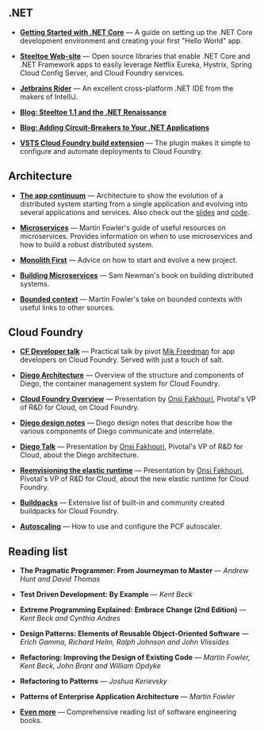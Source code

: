 <h2 id="net">.NET</h2>
<ul>
<li>
<p><strong><a href="https://www.microsoft.com/net/core" rel="noreferrer noopener">Getting Started with .NET Core</a></strong> —
A guide on setting up the .NET Core development environment and
creating your first &quot;Hello World&quot; app.</p>
</li>
<li>
<p><strong><a href="https://steeltoe.io/docs/" rel="noreferrer noopener">Steeltoe Web-site</a></strong> —
Open source libraries that enable .NET Core and .NET Framework apps to
easily leverage Netflix Eureka, Hystrix, Spring Cloud Config
Server, and Cloud Foundry services.</p>
</li>
<li>
<p><strong><a href="https://www.jetbrains.com/rider" rel="noreferrer noopener">Jetbrains Rider</a></strong> —
An excellent cross-platform .NET IDE from the makers of IntelliJ.</p>
</li>
<li>
<p><strong><a href="https://content.pivotal.io/blog/steeltoe-1-1-and-the-net-cloud-native-renaissance" rel="noreferrer noopener">Blog: Steeltoe 1.1 and the .NET Renaissance</a></strong></p>
</li>
<li>
<p><strong><a href="https://seroter.wordpress.com/2017/09/21/adding-circuit-breakers-to-your-net-applications/" rel="noreferrer noopener">Blog: Adding Circuit-Breakers to Your .NET Applications</a></strong></p>
</li>
<li>
<p><strong><a href="https://marketplace.visualstudio.com/items?itemName=ms-vsts.cloud-foundry-build-extension" rel="noreferrer noopener">VSTS Cloud Foundry build extension</a></strong> —
The plugin makes it simple to configure and automate deployments to Cloud Foundry.</p>
</li>
</ul>
<h2 id="architecture">Architecture</h2>
<ul>
<li>
<p><strong><a href="http://appcontinuum.io" rel="noreferrer noopener">The app continuum</a></strong> —
Architecture to show the evolution of a distributed system starting
from a single application and evolving into several applications and
services.
Also check out the <a href="http://deck.appcontinuum.io" rel="noreferrer noopener">slides</a> and <a href="https://github.com/barinek/appcontinuum" rel="noreferrer noopener">code</a>.</p>
</li>
<li>
<p><strong><a href="https://www.martinfowler.com/microservices/" rel="noreferrer noopener">Microservices</a></strong> —
Martin Fowler's guide of useful resources on microservices.
Provides information on when to use microservices and how to build a
robust distributed system.</p>
</li>
<li>
<p><strong><a href="https://martinfowler.com/bliki/MonolithFirst.html" rel="noreferrer noopener">Monolith First</a></strong> —
Advice on how to start and evolve a new project.</p>
</li>
<li>
<p><strong><a href="https://www.amazon.com/gp/product/1491950358" rel="noreferrer noopener">Building Microservices</a></strong> —
Sam Newman's book on building distributed systems.</p>
</li>
<li>
<p><strong><a href="https://martinfowler.com/bliki/BoundedContext.html" rel="noreferrer noopener">Bounded context</a></strong> —
Martin Fowler's take on bounded contexts with useful links to other
sources.</p>
</li>
</ul>
<h2 id="cloud-foundry">Cloud Foundry</h2>
<ul>
<li>
<p><strong><a href="http://mjfreedman.com/assets/talk.html" rel="noreferrer noopener">CF Developer talk</a></strong> —
Practical talk by pivot <a href="http://mjfreedman.com" rel="noreferrer noopener">Mik Freedman</a> for app
developers on Cloud Foundry.
Served with just a touch of salt.</p>
</li>
<li>
<p><strong><a href="https://docs.cloudfoundry.org/concepts/diego/diego-architecture.html" rel="noreferrer noopener">Diego Architecture</a></strong> —
Overview of the structure and components of Diego, the container
management system for Cloud Foundry.</p>
</li>
<li>
<p><strong><a href="https://www.youtube.com/watch?v=7APZD0me1nU" rel="noreferrer noopener">Cloud Foundry Overview</a></strong> —
Presentation by <a href="https://pivotal.io/team/fakhouri" rel="noreferrer noopener">Onsi Fakhouri</a>,
Pivotal's VP of R&amp;D for Cloud, on Cloud Foundry.</p>
</li>
<li>
<p><strong><a href="https://github.com/cloudfoundry/diego-design-notes" rel="noreferrer noopener">Diego design notes</a></strong> —
Diego design notes that describe how the various components of Diego
communicate and interrelate.</p>
</li>
<li>
<p><strong><a href="https://www.youtube.com/watch?v=SSxI9eonBVs" rel="noreferrer noopener">Diego Talk</a></strong> —
Presentation by <a href="https://pivotal.io/team/fakhouri" rel="noreferrer noopener">Onsi Fakhouri</a>,
Pivotal's VP of R&amp;D for Cloud, about the Diego architecture.</p>
</li>
<li>
<p><strong><a href="https://www.youtube.com/watch?v=1OkmVTFhfLY" rel="noreferrer noopener">Reenvisioning the elastic runtime</a></strong> —
Presentation by <a href="https://pivotal.io/team/fakhouri" rel="noreferrer noopener">Onsi Fakhouri</a>,
Pivotal's VP of R&amp;D for Cloud, about the new elastic runtime for Cloud
Foundry.</p>
</li>
<li>
<p><strong><a href="https://github.com/cloudfoundry-community/cf-docs-contrib/wiki/Buildpacks" rel="noreferrer noopener">Buildpacks</a></strong> —
Extensive list of built-in and community created buildpacks for Cloud
Foundry.</p>
</li>
<li>
<p><strong><a href="http://docs.pivotal.io/pivotalcf/appsman-services/autoscaler/using-autoscaler.html" rel="noreferrer noopener">Autoscaling</a></strong> —
How to use and configure the PCF autoscaler.</p>
</li>
</ul>
<h2 id="reading-list">Reading list</h2>
<ul>
<li>
<p><strong>The Pragmatic Programmer: From Journeyman to Master</strong> —
<em>Andrew Hunt and David Thomas</em></p>
</li>
<li>
<p><strong>Test Driven Development: By Example</strong> —
<em>Kent Beck</em></p>
</li>
<li>
<p><strong>Extreme Programming Explained: Embrace Change (2nd Edition)</strong> —
<em>Kent Beck and Cynthia Andres</em></p>
</li>
<li>
<p><strong>Design Patterns: Elements of Reusable Object-Oriented Software</strong> —
<em>Erich Gamma, Richard Helm, Ralph Johnson and John Vlissides</em></p>
</li>
<li>
<p><strong>Refactoring: Improving the Design of Existing Code</strong> —
<em>Martin Fowler, Kent Beck, John Brant and William Opdyke</em></p>
</li>
<li>
<p><strong>Refactoring to Patterns</strong> —
<em>Joshua Kerievsky</em></p>
</li>
<li>
<p><strong>Patterns of Enterprise Application Architecture</strong> —
<em>Martin Fowler</em></p>
</li>
<li>
<p><strong><a href="http://www.builtincolorado.com/blog/developer-reading-list" rel="noreferrer noopener">Even more</a></strong> —
Comprehensive reading list of software engineering books.</p>
</li>
</ul>
